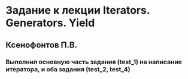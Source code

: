 # Задание к лекции Iterators. Generators. Yield
## Ксенофонтов П.В.
### Выполнил основную часть задания (test_1) на написание итератора, и оба задания (test_2, test_4)

